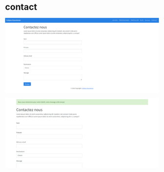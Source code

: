 # contact
![FORM](./contact/form.png?raw=true "Title")

![SENT](./contact/sent.png?raw=true "Title")
